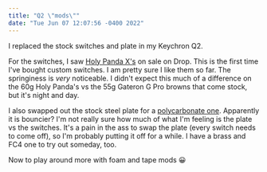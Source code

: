 ```yaml
---
title: "Q2 \"mods\""
date: "Tue Jun 07 12:07:56 -0400 2022"
---
```


I replaced the stock switches and plate in my Keychron Q2.

For the switches, I saw [Holy Panda X's][1] on sale on Drop. This is the first
time I've bought custom switches. I am pretty sure I like them so far. The
springiness is _very_ noticeable. I didn't expect this much of a difference on
the 60g Holy Panda's vs the 55g Gateron G Pro browns that come stock, but it's
night and day.

I also swapped out the stock steel plate for a [polycarbonate one][2].
Apparently it is bouncier? I'm not really sure how much of what I'm feeling is
the plate vs the switches. It's a pain in the ass to swap the plate (every
switch needs to come off), so I'm probably putting it off for a while. I have
a brass and FC4 one to try out someday, too.

Now to play around more with foam and tape mods 😀

[1]: https://drop.com/buy/drop-holy-panda-x-mechanical-switches
[2]: https://www.keychron.com/collections/plates-for-q2/products/q2-pc-plate
